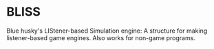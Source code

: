 BLISS
=====

Blue husky's LIStener-based Simulation engine: A structure for making listener-based game engines. Also works for non-game programs.
